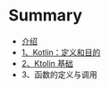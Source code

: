 # Summary

* [介绍](README.md)
* [1、Kotlin：定义和目的](chapter1.md)
* [2、Ktolin 基础](2ktolin-ji-chu.md)
* 3、函数的定义与调用

